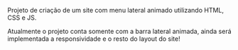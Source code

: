Projeto de criação de um site com menu lateral animado utilizando HTML, CSS e JS.

Atualmente o projeto conta somente com a barra lateral animada, ainda será implementada a responsividade e o resto do layout do site!